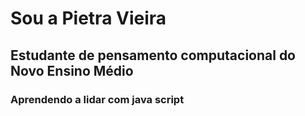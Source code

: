 # Sou a Pietra Vieira
## Estudante de pensamento computacional do Novo Ensino Médio
### Aprendendo a lidar com java script
